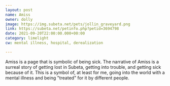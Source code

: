 ```yaml
---
layout: post
name: Amiss
owner: dolly
image: https://img.subeta.net/pets/jollin_graveyard.png
link: https://subeta.net/petinfo.php?petid=3694798
date: 2021-09-20T22:00:00.000+00:00
category: limelight
cw: mental illness, hospital, derealization

---
```

Amiss is a page that is symbolic of being sick. The narrative of Amiss is a surreal story of getting lost in Subeta, getting into trouble, and getting sick because of it. This is a symbol of, at least for me, going into the world with a mental illness and being "treated" for it by different people.